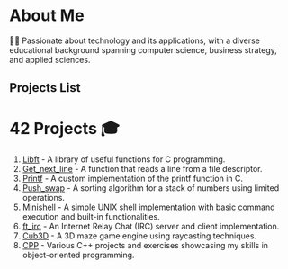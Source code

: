 # About Me

👨‍💻 Passionate about technology and its applications, with a diverse educational background spanning computer science, business strategy, and applied sciences.

## Projects List

# 42 Projects 🎓

1. [Libft](https://github.com/alpyt42/libft) - A library of useful functions for C programming.
2. [Get_next_line](https://github.com/alpyt42/get_next_line) - A function that reads a line from a file descriptor.
3. [Printf](https://github.com/alpyt42/ft_printf) - A custom implementation of the printf function in C.
4. [Push_swap](https://github.com/alpyt42/push_swap) - A sorting algorithm for a stack of numbers using limited operations.
5. [Minishell](https://github.com/alpyt42/minishell) - A simple UNIX shell implementation with basic command execution and built-in functionalities.
7. [ft_irc](https://github.com/alpyt42/ft_irc) - An Internet Relay Chat (IRC) server and client implementation.
8. [Cub3D](https://github.com/alpyt42/cub3d) - A 3D maze game engine using raycasting techniques.
9. [CPP](https://github.com/alpyt42/cpp) - Various C++ projects and exercises showcasing my skills in object-oriented programming.
